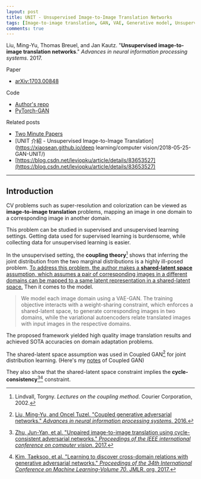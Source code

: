 ```yaml
---
layout: post
title: UNIT - Unsupervised Image-to-Image Translation Networks
tags: [Image-to-image translation, GAN, VAE, Generative model, Unsupervised learning]
comments: true
---
```


 Liu, Ming-Yu, Thomas Breuel, and Jan Kautz. "**Unsupervised image-to-image translation networks**." *Advances in neural information processing systems*. 2017. 

Paper

- [arXiv:1703.00848](https://arxiv.org/abs/1703.00848)

Code

- [Author's repo](https://github.com/mingyuliutw/UNIT)
- [PyTorch-GAN](https://github.com/eriklindernoren/PyTorch-GAN)

Related posts

- [Two Minute Papers](https://www.youtube.com/watch?v=dqxqbvyOnMY&feature=youtu.be)
- [UNIT 介紹 - Unsupervised Image-to-Image Translation](https://xiaosean.github.io/deep learning/computer vision/2018-05-25-GAN-UNIT/) 
- [https://blog.csdn.net/leviopku/article/details/83653527](https://blog.csdn.net/leviopku/article/details/83653527)

------



## Introduction

CV problems such as super-resolution and colorization can be viewed as **image-to-image translation** problems, mapping an image in one domain to a corresponding image in another domain. 

This problem can be studied in supervised and unsupervised learning settings. Getting data used for supervised learning is burdensome, while collecting data for unsupervised learning is easier. 

In the unsupervised setting, the **coupling theory**[^1] shows that inferring the joint distribution from the two marginal distributions is a highly ill-posed problem. <u>To address this problem, the author makes a **shared-latent space** assumption, which assumes a pair of corresponding images in a different domains can be mapped to a same latent representation in a shared-latent space.</u> Then it comes to the model. 

> We model each image domain using a VAE-GAN. The training objective interacts with a weight-sharing constraint, which enforces a shared-latent space, to generate corresponding images in two domains, while the variational autoencoders relate translated images with input images in the respective domains.

The proposed framework yielded high quality image translation results and achieved SOTA accuracies on domain adaptation problems. 

The shared-latent space assumption was used in Coupled GAN[^2] for joint distribution learning. (Here's my [notes]() of Coupled GAN)

They also show that the shared-latent space constraint implies the **cycle-consistency**[^3][^4] constraint. 





[^1]: Lindvall, Torgny. *Lectures on the coupling method*. Courier Corporation, 2002.
[^2]: [Liu, Ming-Yu, and Oncel Tuzel. "Coupled generative adversarial networks." *Advances in neural information processing systems*. 2016.](https://papers.nips.cc/paper/6544-coupled-generative-adversarial-networks.pdf)
[^3]: [Zhu, Jun-Yan, et al. "Unpaired image-to-image translation using cycle-consistent adversarial networks." *Proceedings of the IEEE international conference on computer vision*. 2017.](http://openaccess.thecvf.com/content_ICCV_2017/papers/Zhu_Unpaired_Image-To-Image_Translation_ICCV_2017_paper.pdf)
[^4]: [Kim, Taeksoo, et al. "Learning to discover cross-domain relations with generative adversarial networks." *Proceedings of the 34th International Conference on Machine Learning-Volume 70*. JMLR. org, 2017.](https://arxiv.org/pdf/1703.05192.pdf)